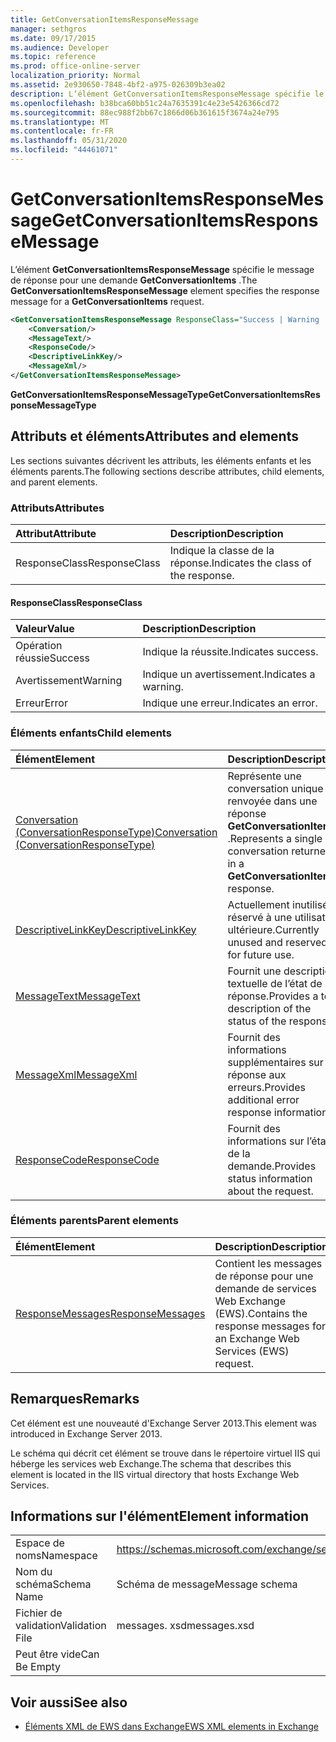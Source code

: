 ```yaml
---
title: GetConversationItemsResponseMessage
manager: sethgros
ms.date: 09/17/2015
ms.audience: Developer
ms.topic: reference
ms.prod: office-online-server
localization_priority: Normal
ms.assetid: 2e930650-7848-4bf2-a975-026309b3ea02
description: L’élément GetConversationItemsResponseMessage spécifie le message de réponse pour une demande GetConversationItems.
ms.openlocfilehash: b38bca60bb51c24a7635391c4e23e5426366cd72
ms.sourcegitcommit: 88ec988f2bb67c1866d06b361615f3674a24e795
ms.translationtype: MT
ms.contentlocale: fr-FR
ms.lasthandoff: 05/31/2020
ms.locfileid: "44461071"
---
```

# <a name="getconversationitemsresponsemessage"></a><span data-ttu-id="d4d32-103">GetConversationItemsResponseMessage</span><span class="sxs-lookup"><span data-stu-id="d4d32-103">GetConversationItemsResponseMessage</span></span>

<span data-ttu-id="d4d32-104">L’élément **GetConversationItemsResponseMessage** spécifie le message de réponse pour une demande **GetConversationItems** .</span><span class="sxs-lookup"><span data-stu-id="d4d32-104">The **GetConversationItemsResponseMessage** element specifies the response message for a **GetConversationItems** request.</span></span> 
  
```XML
<GetConversationItemsResponseMessage ResponseClass="Success | Warning | Error">
    <Conversation/>
    <MessageText/>
    <ResponseCode/>
    <DescriptiveLinkKey/>
    <MessageXml/>
</GetConversationItemsResponseMessage>
```

 <span data-ttu-id="d4d32-105">**GetConversationItemsResponseMessageType**</span><span class="sxs-lookup"><span data-stu-id="d4d32-105">**GetConversationItemsResponseMessageType**</span></span>
## <a name="attributes-and-elements"></a><span data-ttu-id="d4d32-106">Attributs et éléments</span><span class="sxs-lookup"><span data-stu-id="d4d32-106">Attributes and elements</span></span>

<span data-ttu-id="d4d32-107">Les sections suivantes décrivent les attributs, les éléments enfants et les éléments parents.</span><span class="sxs-lookup"><span data-stu-id="d4d32-107">The following sections describe attributes, child elements, and parent elements.</span></span>
  
### <a name="attributes"></a><span data-ttu-id="d4d32-108">Attributs</span><span class="sxs-lookup"><span data-stu-id="d4d32-108">Attributes</span></span>

|<span data-ttu-id="d4d32-109">**Attribut**</span><span class="sxs-lookup"><span data-stu-id="d4d32-109">**Attribute**</span></span>|<span data-ttu-id="d4d32-110">**Description**</span><span class="sxs-lookup"><span data-stu-id="d4d32-110">**Description**</span></span>|
|:-----|:-----|
|<span data-ttu-id="d4d32-111">ResponseClass</span><span class="sxs-lookup"><span data-stu-id="d4d32-111">ResponseClass</span></span>  <br/> |<span data-ttu-id="d4d32-112">Indique la classe de la réponse.</span><span class="sxs-lookup"><span data-stu-id="d4d32-112">Indicates the class of the response.</span></span>  <br/> |
   
#### <a name="responseclass"></a><span data-ttu-id="d4d32-113">ResponseClass</span><span class="sxs-lookup"><span data-stu-id="d4d32-113">ResponseClass</span></span>

|<span data-ttu-id="d4d32-114">**Valeur**</span><span class="sxs-lookup"><span data-stu-id="d4d32-114">**Value**</span></span>|<span data-ttu-id="d4d32-115">**Description**</span><span class="sxs-lookup"><span data-stu-id="d4d32-115">**Description**</span></span>|
|:-----|:-----|
|<span data-ttu-id="d4d32-116">Opération réussie</span><span class="sxs-lookup"><span data-stu-id="d4d32-116">Success</span></span>  <br/> |<span data-ttu-id="d4d32-117">Indique la réussite.</span><span class="sxs-lookup"><span data-stu-id="d4d32-117">Indicates success.</span></span>  <br/> |
|<span data-ttu-id="d4d32-118">Avertissement</span><span class="sxs-lookup"><span data-stu-id="d4d32-118">Warning</span></span>  <br/> |<span data-ttu-id="d4d32-119">Indique un avertissement.</span><span class="sxs-lookup"><span data-stu-id="d4d32-119">Indicates a warning.</span></span>  <br/> |
|<span data-ttu-id="d4d32-120">Erreur</span><span class="sxs-lookup"><span data-stu-id="d4d32-120">Error</span></span>  <br/> |<span data-ttu-id="d4d32-121">Indique une erreur.</span><span class="sxs-lookup"><span data-stu-id="d4d32-121">Indicates an error.</span></span>  <br/> |
   
### <a name="child-elements"></a><span data-ttu-id="d4d32-122">Éléments enfants</span><span class="sxs-lookup"><span data-stu-id="d4d32-122">Child elements</span></span>

|<span data-ttu-id="d4d32-123">**Élément**</span><span class="sxs-lookup"><span data-stu-id="d4d32-123">**Element**</span></span>|<span data-ttu-id="d4d32-124">**Description**</span><span class="sxs-lookup"><span data-stu-id="d4d32-124">**Description**</span></span>|
|:-----|:-----|
|[<span data-ttu-id="d4d32-125">Conversation (ConversationResponseType)</span><span class="sxs-lookup"><span data-stu-id="d4d32-125">Conversation (ConversationResponseType)</span></span>](conversation-conversationresponsetype.md) <br/> |<span data-ttu-id="d4d32-126">Représente une conversation unique renvoyée dans une réponse **GetConversationItems** .</span><span class="sxs-lookup"><span data-stu-id="d4d32-126">Represents a single conversation returned in a **GetConversationItems** response.</span></span>  <br/> |
|[<span data-ttu-id="d4d32-127">DescriptiveLinkKey</span><span class="sxs-lookup"><span data-stu-id="d4d32-127">DescriptiveLinkKey</span></span>](descriptivelinkkey.md) <br/> |<span data-ttu-id="d4d32-128">Actuellement inutilisé et réservé à une utilisation ultérieure.</span><span class="sxs-lookup"><span data-stu-id="d4d32-128">Currently unused and reserved for future use.</span></span>  <br/> |
|[<span data-ttu-id="d4d32-129">MessageText</span><span class="sxs-lookup"><span data-stu-id="d4d32-129">MessageText</span></span>](messagetext.md) <br/> |<span data-ttu-id="d4d32-130">Fournit une description textuelle de l’état de la réponse.</span><span class="sxs-lookup"><span data-stu-id="d4d32-130">Provides a text description of the status of the response.</span></span>  <br/> |
|[<span data-ttu-id="d4d32-131">MessageXml</span><span class="sxs-lookup"><span data-stu-id="d4d32-131">MessageXml</span></span>](messagexml.md) <br/> |<span data-ttu-id="d4d32-132">Fournit des informations supplémentaires sur la réponse aux erreurs.</span><span class="sxs-lookup"><span data-stu-id="d4d32-132">Provides additional error response information.</span></span>  <br/> |
|[<span data-ttu-id="d4d32-133">ResponseCode</span><span class="sxs-lookup"><span data-stu-id="d4d32-133">ResponseCode</span></span>](responsecode.md) <br/> |<span data-ttu-id="d4d32-134">Fournit des informations sur l’état de la demande.</span><span class="sxs-lookup"><span data-stu-id="d4d32-134">Provides status information about the request.</span></span>  <br/> |
   
### <a name="parent-elements"></a><span data-ttu-id="d4d32-135">Éléments parents</span><span class="sxs-lookup"><span data-stu-id="d4d32-135">Parent elements</span></span>

|<span data-ttu-id="d4d32-136">**Élément**</span><span class="sxs-lookup"><span data-stu-id="d4d32-136">**Element**</span></span>|<span data-ttu-id="d4d32-137">**Description**</span><span class="sxs-lookup"><span data-stu-id="d4d32-137">**Description**</span></span>|
|:-----|:-----|
|[<span data-ttu-id="d4d32-138">ResponseMessages</span><span class="sxs-lookup"><span data-stu-id="d4d32-138">ResponseMessages</span></span>](responsemessages.md) <br/> |<span data-ttu-id="d4d32-139">Contient les messages de réponse pour une demande de services Web Exchange (EWS).</span><span class="sxs-lookup"><span data-stu-id="d4d32-139">Contains the response messages for an Exchange Web Services (EWS) request.</span></span>  <br/> |
   
## <a name="remarks"></a><span data-ttu-id="d4d32-140">Remarques</span><span class="sxs-lookup"><span data-stu-id="d4d32-140">Remarks</span></span>

<span data-ttu-id="d4d32-141">Cet élément est une nouveauté d'Exchange Server 2013.</span><span class="sxs-lookup"><span data-stu-id="d4d32-141">This element was introduced in Exchange Server 2013.</span></span>
  
<span data-ttu-id="d4d32-142">Le schéma qui décrit cet élément se trouve dans le répertoire virtuel IIS qui héberge les services web Exchange.</span><span class="sxs-lookup"><span data-stu-id="d4d32-142">The schema that describes this element is located in the IIS virtual directory that hosts Exchange Web Services.</span></span>
  
## <a name="element-information"></a><span data-ttu-id="d4d32-143">Informations sur l'élément</span><span class="sxs-lookup"><span data-stu-id="d4d32-143">Element information</span></span>

|||
|:-----|:-----|
|<span data-ttu-id="d4d32-144">Espace de noms</span><span class="sxs-lookup"><span data-stu-id="d4d32-144">Namespace</span></span>  <br/> |https://schemas.microsoft.com/exchange/services/2006/messages  <br/> |
|<span data-ttu-id="d4d32-145">Nom du schéma</span><span class="sxs-lookup"><span data-stu-id="d4d32-145">Schema Name</span></span>  <br/> |<span data-ttu-id="d4d32-146">Schéma de message</span><span class="sxs-lookup"><span data-stu-id="d4d32-146">Message schema</span></span>  <br/> |
|<span data-ttu-id="d4d32-147">Fichier de validation</span><span class="sxs-lookup"><span data-stu-id="d4d32-147">Validation File</span></span>  <br/> |<span data-ttu-id="d4d32-148">messages. xsd</span><span class="sxs-lookup"><span data-stu-id="d4d32-148">messages.xsd</span></span>  <br/> |
|<span data-ttu-id="d4d32-149">Peut être vide</span><span class="sxs-lookup"><span data-stu-id="d4d32-149">Can Be Empty</span></span>  <br/> ||
   
## <a name="see-also"></a><span data-ttu-id="d4d32-150">Voir aussi</span><span class="sxs-lookup"><span data-stu-id="d4d32-150">See also</span></span>



- [<span data-ttu-id="d4d32-151">Éléments XML de EWS dans Exchange</span><span class="sxs-lookup"><span data-stu-id="d4d32-151">EWS XML elements in Exchange</span></span>](ews-xml-elements-in-exchange.md)

